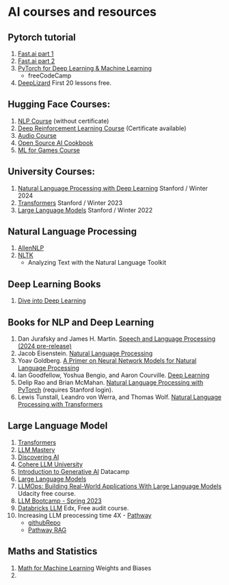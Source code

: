 # AI courses and resources
 
## Pytorch tutorial
 1. [Fast.ai part 1](https://course.fast.ai/)
 2. [Fast.ai part 2](https://course.fast.ai/Lessons/part2.html)
 3. [PyTorch for Deep Learning & Machine Learning](https://www.youtube.com/watch?v=V_xro1bcAuA)
    * freeCodeCamp
  4. [DeepLizard](https://deeplizard.com/learn/video/v5cngxo4mIg) First 20 lessons free.
   


## Hugging Face Courses:
1. [NLP Course](https://huggingface.co/learn/nlp-course) (without certificate)
2. [Deep Reinforcement Learning Course](https://huggingface.co/learn/deep-rl-course) (Certificate available)
3. [Audio Course](https://huggingface.co/learn/audio-course)
4. [Open Source AI Cookbook](https://huggingface.co/learn/cookbook)
5. [ML for Games Course](https://huggingface.co/learn/ml-games-course)

## University Courses:
1. [Natural Language Processing with Deep Learning](https://web.stanford.edu/class/cs224n/) Stanford / Winter 2024
2. [Transformers](https://web.stanford.edu/class/cs25/prev_years/2023_winter/index.html) Stanford / Winter 2023
3. [Large Language Models](https://stanford-cs324.github.io/winter2022/) Stanford / Winter 2022

## Natural Language Processing 
1. [AllenNLP](https://guide.allennlp.org/)
2. [NLTK](https://www.nltk.org/book/) 
   * Analyzing Text with the Natural Language Toolkit

## Deep Learning Books
1. [Dive into Deep Learning](https://d2l.ai/)

## Books for NLP and Deep Learning
1. Dan Jurafsky and James H. Martin. [Speech and Language Processing (2024 pre-release)](https://web.stanford.edu/~jurafsky/slpdraft/)
2. Jacob Eisenstein. [Natural Language Processing](https://github.com/jacobeisenstein/gt-nlp-class/blob/master/notes/eisenstein-nlp-notes.pdf)
3. Yoav Goldberg. [A Primer on Neural Network Models for Natural Language Processing](http://u.cs.biu.ac.il/~yogo/nnlp.pdf)
4. Ian Goodfellow, Yoshua Bengio, and Aaron Courville. [Deep Learning](http://www.deeplearningbook.org/)
5. Delip Rao and Brian McMahan. [Natural Language Processing with PyTorch](http://library.stanford.edu/sfx?genre=book&atitle=&title=Natural%20language%20processing%20with%20PyTorch%20:%20build%20intelligent%20language%20applications%20using%20deep%20learning%20/&isbn=9781491978207&volume=&issue=&date=20190101&aulast=Rao,%20Delip,,%20author.&spage=&pages=&sid=EBSCO:VLeBooks:edsvle.AH35866319) (requires Stanford login).
6. Lewis Tunstall, Leandro von Werra, and Thomas Wolf. [Natural Language Processing with Transformers](https://transformersbook.com/)


## Large Language Model
   1. [Transformers](https://web.stanford.edu/class/cs25/prev_years/2023_winter/index.html) 
   2. [LLM Mastery](https://areganti.notion.site/Applied-LLMs-Mastery-2024-562ddaa27791463e9a1286199325045c)
   3. [Discovering AI](https://github.com/xpepper/discovering-ai)
   4. [Cohere LLM University](https://docs.cohere.com/docs/llmu)
   5. [Introduction to Generative AI](https://campus.datacamp.com/courses/generative-ai-concepts/introduction-to-generative-ai?ex=1) Datacamp
   6. [Large Language Models ](https://stanford-cs324.github.io/winter2022/)
   7. [LLMOps: Building Real-World Applications With Large Language Models](https://learn.udacity.com/paid-courses/cd13455) Udacity free course.
   8. [LLM Bootcamp - Spring 2023](https://fullstackdeeplearning.com/llm-bootcamp/spring-2023/)
   9. [Databricks LLM](https://learning.edx.org/course/course-v1:Databricks+LLM101x+3T2023/home) Edx, Free audit course.
   10. Increasing LLM preocessing time 4X - [Pathway](https://pathway.com/)
       * [githubRepo](https://github.com/pathwaycom/pathway/blob/main/python/pathway/xpacks/llm/question_answering.py)
       * [Pathway RAG](https://pathway.com/developers/showcases/adaptive-rag#cheap-rags-up-for-grabs-how-we-cut-llm-costs-without-sacrificing-accuracy)

## Maths and Statistics
1. [Math for Machine Learning](https://www.youtube.com/watch?v=uZeDTwWcnuY&list=PLD80i8An1OEGZ2tYimemzwC3xqkU0jKUg&index=4) Weights and Biases
2. 
